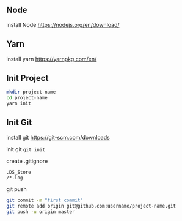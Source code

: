 ## Node

install Node
https://nodejs.org/en/download/

## Yarn

install yarn https://yarnpkg.com/en/

## Init Project
```bash
mkdir project-name
cd project-name
yarn init
```

## Init Git
install git https://git-scm.com/downloads

init git `git init`

create .gitignore
```
.DS_Store
/*.log
```

git push
```bash
git commit -m "first commit"
git remote add origin git@github.com:username/project-name.git
git push -u origin master
```